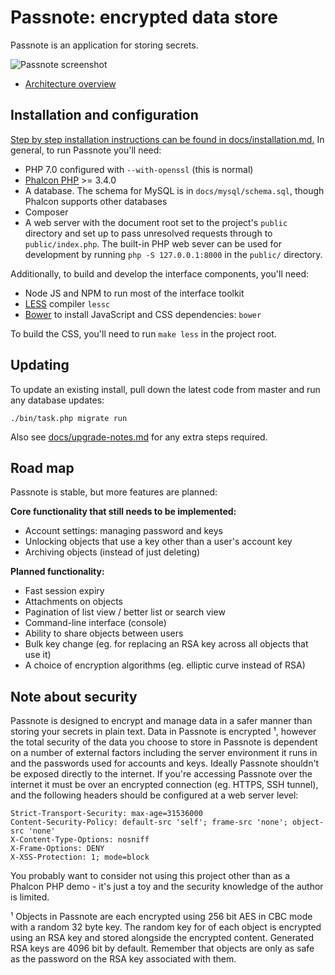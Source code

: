 # **Passnote**: encrypted data store

Passnote is an application for storing secrets.

![Passnote screenshot](https://i.imgur.com/OpFPetu.png)

* [Architecture overview](docs/architecture.md)

## Installation and configuration

[Step by step installation instructions can be found in docs/installation.md.](docs/installation.md) In general, to run Passnote you'll need:

* PHP 7.0 configured with `--with-openssl` (this is normal)
* [Phalcon PHP](http://phalconphp.com/) >= 3.4.0
* A database. The schema for MySQL is in `docs/mysql/schema.sql`, though Phalcon supports other databases
* Composer
* A web server with the document root set to the project's `public` directory and set up to pass unresolved requests through to `public/index.php`. The built-in PHP web sever can be used for development by running `php -S 127.0.0.1:8000` in the `public/` directory.

Additionally, to build and develop the interface components, you'll need:

* Node JS and NPM to run most of the interface toolkit
* [LESS](http://lesscss.org/) compiler `lessc`
* [Bower](http://bower.io/) to install JavaScript and CSS dependencies: `bower`

To build the CSS, you'll need to run `make less` in the project root.

## Updating

To update an existing install, pull down the latest code from master and run any database updates:

    ./bin/task.php migrate run

Also see [docs/upgrade-notes.md](docs/upgrade-notes.md) for any extra steps required.

## Road map

Passnote is stable, but more features are planned:

**Core functionality that still needs to be implemented:**

* Account settings: managing password and keys
* Unlocking objects that use a key other than a user's account key
* Archiving objects (instead of just deleting)

**Planned functionality:**

* Fast session expiry
* Attachments on objects
* Pagination of list view / better list or search view
* Command-line interface (console)
* Ability to share objects between users
* Bulk key change (eg. for replacing an RSA key across all objects that use it)
* A choice of encryption algorithms (eg. elliptic curve instead of RSA)


## Note about security

Passnote is designed to encrypt and manage data in a safer manner than storing your secrets in plain text. Data in Passnote is encrypted ¹, however the total security of the data you choose to store in Passnote is dependent on a number of external factors including the server environment it runs in and the passwords used for accounts and keys. Ideally Passnote shouldn't be exposed directly to the internet. If you're accessing Passnote over the internet it must be over an encrypted connection (eg. HTTPS, SSH tunnel), and the following headers should be configured at a web server level:

    Strict-Transport-Security: max-age=31536000
    Content-Security-Policy: default-src 'self'; frame-src 'none'; object-src 'none'
    X-Content-Type-Options: nosniff
    X-Frame-Options: DENY
    X-XSS-Protection: 1; mode=block

You probably want to consider not using this project other than as a Phalcon PHP demo - it's just a toy and the security knowledge of the author is limited.

¹ Objects in Passnote are each encrypted using 256 bit AES in CBC mode with a random 32 byte key. The random key for of each object is encrypted using an RSA key and stored alongside the encrypted content. Generated RSA keys are 4096 bit by default. Remember that objects are only as safe as the password on the RSA key associated with them.
